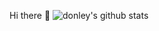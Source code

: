 Hi there 👋 ![donley's github stats](https://github-readme-stats.vercel.app/api?username=donley828&show_icons=true&theme=radical)
